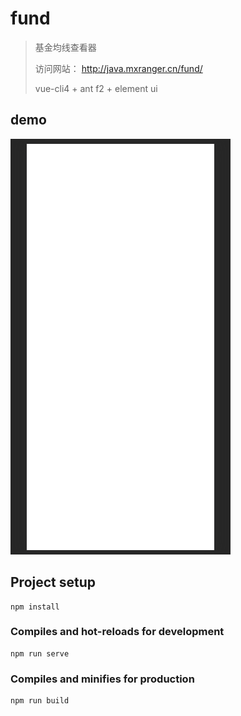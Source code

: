 # fund

> 基金均线查看器
>
> 访问网站： http://java.mxranger.cn/fund/ 
>
> vue-cli4 + ant f2 + element ui

## demo

![demo](index_files/README/demo.gif)



## Project setup

```
npm install
```

### Compiles and hot-reloads for development
```
npm run serve
```

### Compiles and minifies for production

```
npm run build
```





